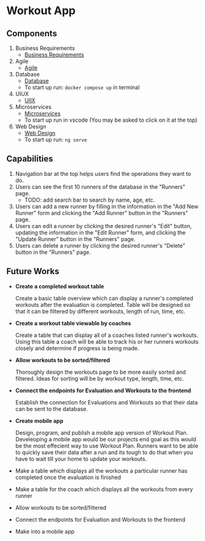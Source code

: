 # Workout App


## Components

1. Business Requirements
    * [Business Requirements](https://github.com/WSU-kduncan/cs3900-workoutplan/tree/main/BusinessRequirements)
2. Agile
    * [Agile](https://github.com/WSU-kduncan/cs3900-workoutplan/tree/main/agile)
3. Database
    * [Database](https://github.com/WSU-kduncan/cs3900-workoutplan/tree/main/db)
    * To start up run: `docker compose up` in terminal
4. UIUX
    * [UIIX](https://github.com/WSU-kduncan/cs3900-workoutplan/tree/main/uiux)
5. Microservices
    * [Microservices](https://github.com/WSU-kduncan/cs3900-workoutplan/tree/main/microservices)
    * To start up run in vscode (You may be asked to click on it at the top)
6. Web Design
    * [Web Design](https://github.com/WSU-kduncan/cs3900-workoutplan/tree/main/webdesign)
    * To start up run: `ng serve`


## Capabilities
1. Navigation bar at the top helps users find the operations they want to do.
2. Users can see the first 10 runners of the database in the "Runners" page.
    * TODO: add search bar to search by name, age, etc.
3. Users can add a new runner by filling in the information in the "Add New Runner" form and clicking the "Add Runner" button in the "Runners" page.
4. Users can edit a runner by clicking the desired runner's "Edit" button, updating the information in the "Edit Runner" form, and clicking the "Update Runner" button in the "Runners" page.
5. Users can delete a runner by clicking the desired runner's "Delete" button in the "Runners" page.

## Future Works
 * __Create a completed workout table__
   
   Create a basic table overview which can display a runner's completed workouts after the evaluation is completed. Table will be designed so that it can be filtered by different workouts, length of run, time, etc.

 * __Create a workout table viewable by coaches__
   
   Create a table that can display all of a coaches listed runner's workouts. Using this table a coach will be able to track his or her runners workouts closely and determine if progress is being made.

* __Allow workouts to be sorted/filtered__
  
   Thoroughly design the workouts page to be more easily sorted and filtered. Ideas for sorting will be by workout type, length, time, etc.

* __Connect the endpoints for Evaluation and Workouts to the frontend__

   Establish the connection for Evaluations and Workouts so that their data can be sent to the database.

* __Create mobile app__

   Design, program, and publish a mobile app version of Workout Plan. Develeoping a mobile app would be our projects end goal as this would be the most effecient way to use Workout Plan. Runners want to be able to quickly save their data after a run and its tough to do that when you have to wait till your home to update your workouts.

 * Make a table which displays all the workouts a particular runner has completed once the evaluation is finished
 * Make a table for the coach which displays all the workouts from every runner
 * Allow workouts to be sorted/filtered
 * Connect the endpoints for Evaluation and Workouts to the frontend
 * Make into a mobile app
